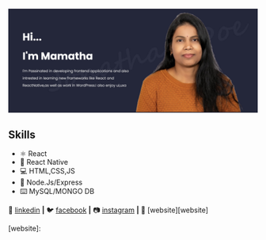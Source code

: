 ![design and Development](https://github.com/mamathamereddy/mamathamereddy/blob/main/Banner.jpg)

## Skills
* ⚛️ React
* 📱 React Native
* 💻 HTML,CSS,JS
* 🎒 Node.Js/Express
* ⌨️ MySQL/MONGO DB


👔 [linkedin][linkedin] **|** 
🐦 [facebook][facebook] **|** 
📷 [instagram][instagram] **|** 
🏡 [website][website]



[linkedin]: https://www.linkedin.com/in/mereddy-mamatha
[facebook]: https://www.facebook.com/mamatha.mereddy
[instagram]: https://www.instagram.com/mamatha.mereddy
[website]: 

